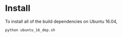 
# Install

To install all of the build dependencies on Ubuntu 16.04,

```
python ubuntu_16_dep.sh
```
